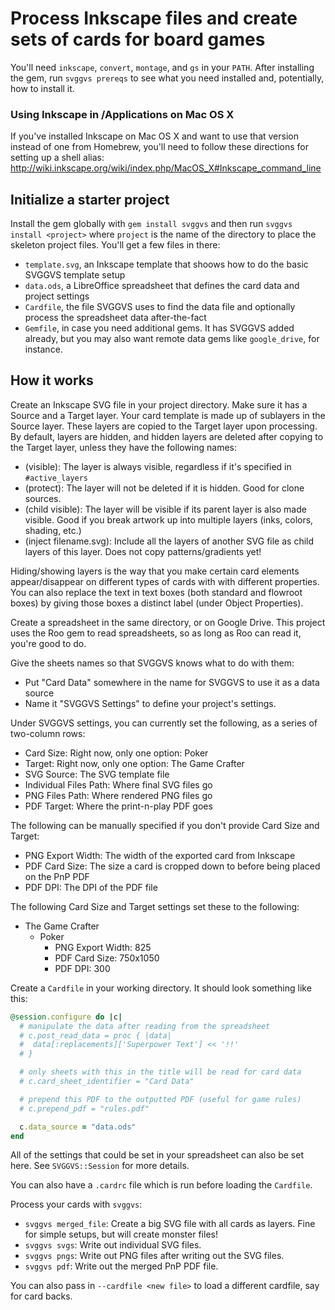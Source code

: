 # Process Inkscape files and create sets of cards for board games

You'll need `inkscape`, `convert`, `montage`, and `gs` in your `PATH`. After installing the
gem, run `svggvs prereqs` to see what you need installed and, potentially, how to install it.

### Using Inkscape in /Applications on Mac OS X

If you've installed Inkscape on Mac OS X and want to use that version instead of one from Homebrew,
you'll need to follow these directions for setting up a shell alias: http://wiki.inkscape.org/wiki/index.php/MacOS_X#Inkscape_command_line

## Initialize a starter project

Install the gem globally with `gem install svggvs` and then run `svggvs install <project>` where `project`
is the name of the directory to place the skeleton project files. You'll get a few files in there:

* `template.svg`, an Inkscape template that shoows how to do the basic SVGGVS template setup
* `data.ods`, a LibreOffice spreadsheet that defines the card data and project settings
* `Cardfile`, the file SVGGVS uses to find the data file and optionally process the spreadsheet data after-the-fact
* `Gemfile`, in case you need additional gems. It has SVGGVS added already, but you may also want remote
  data gems like `google_drive`, for instance.

## How it works

Create an Inkscape SVG file in your project directory. Make sure it has a Source and a Target layer.
Your card template is made up of sublayers in the Source layer. These layers are copied to the Target layer
upon processing.
By default, layers are hidden, and hidden layers are deleted after copying to the Target layer,
unless they have the following names:

* (visible): The layer is always visible, regardless if it's specified in `#active_layers`
* (protect): The layer will not be deleted if it is hidden. Good for clone sources.
* (child visible): The layer will be visible if its parent layer is also made visible. Good if you
                   break artwork up into multiple layers (inks, colors, shading, etc.)
* (inject filename.svg): Include all the layers of another SVG file as child layers of this layer.
                         Does not copy patterns/gradients yet!

Hiding/showing layers is the way that you make certain card elements appear/disappear on
different types of cards with with different properties. You can also replace the text in
text boxes (both standard and flowroot boxes) by giving those boxes a distinct label (under Object Properties).

Create a spreadsheet in the same directory, or on Google Drive. This project uses the Roo gem
to read spreadsheets, so as long as Roo can read it, you're good to do.

Give the sheets names so that SVGGVS knows what to do with them:

* Put "Card Data" somewhere in the name for SVGGVS to use it as a data source
* Name it "SVGGVS Settings" to define your project's settings.

Under SVGGVS settings, you can currently set the following, as a series of two-column rows:

* Card Size: Right now, only one option: Poker
* Target: Right now, only one option: The Game Crafter
* SVG Source: The SVG template file
* Individual Files Path: Where final SVG files go
* PNG Files Path: Where rendered PNG files go
* PDF Target: Where the print-n-play PDF goes

The following can be manually specified if you don't provide Card Size and Target:

* PNG Export Width: The width of the exported card from Inkscape
* PDF Card Size: The size a card is cropped down to before being placed on the PnP PDF
* PDF DPI: The DPI of the PDF file

The following Card Size and Target settings set these to the following:

* The Game Crafter
  * Poker
    * PNG Export Width: 825
    * PDF Card Size: 750x1050
    * PDF DPI: 300

Create a `Cardfile` in your working directory. It should look something like this:

``` ruby
@session.configure do |c|
  # manipulate the data after reading from the spreadsheet
  # c.post_read_data = proc { |data|
  #  data[:replacements]['Superpower Text'] << '!!'
  # }

  # only sheets with this in the title will be read for card data
  # c.card_sheet_identifier = "Card Data"

  # prepend this PDF to the outputted PDF (useful for game rules)
  # c.prepend_pdf = "rules.pdf"

  c.data_source = "data.ods"
end
```

All of the settings that could be set in your spreadsheet can also be set here. See
`SVGGVS::Session` for more details.

You can also have a `.cardrc` file which is run before loading the `Cardfile`.

Process your cards with `svggvs`:

* `svggvs merged_file`: Create a big SVG file with all cards as layers. Fine for simple setups, but will create monster files!
* `svggvs svgs`: Write out individual SVG files.
* `svggvs pngs`: Write out PNG files after writing out the SVG files.
* `svggvs pdf`: Write out the merged PnP PDF file.

You can also pass in `--cardfile <new file>` to load a different cardfile, say for
card backs.

